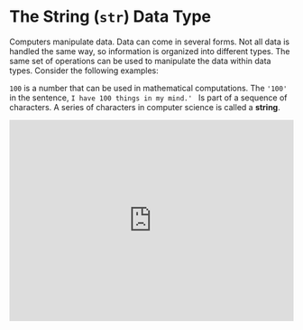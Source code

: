 # The String (`str`) Data Type

Computers manipulate data. Data can come in several forms. Not all data is handled the same way, so information is organized into different types. The same set of operations can be used to manipulate the data within data types. Consider the following examples:

`100` is a number that can be used in mathematical computations. The `'100'` in the sentence, `I have 100 things in my mind.' ` Is part of a sequence of characters. A series of characters in computer science is called a **string**.

<iframe src="https://trinket.io/embed/python3/342b0b2e10" width="100%" height="356" frameborder="0" marginwidth="0" marginheight="0" allowfullscreen></iframe>
